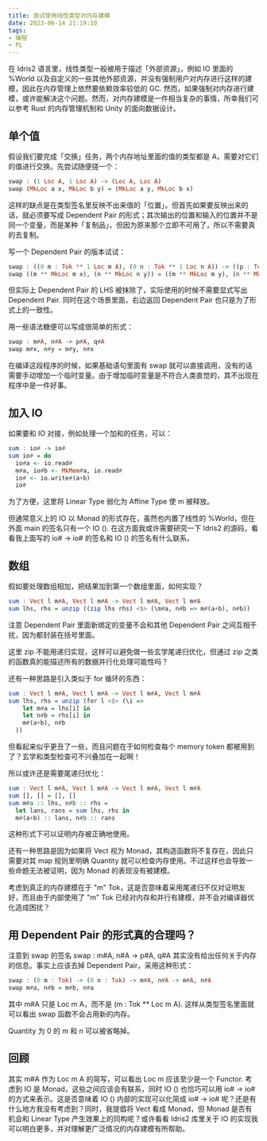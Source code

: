 ```yaml
---
title: 尝试使用线性类型对内存建模
date: 2023-06-14 21:19:10
tags:
- 编程
- PL
---
```


在 Idris2 语言里，线性类型一般被用于描述「外部资源」，例如 IO 里面的 %World 以及自定义的一些其他外部资源，并没有强制用户对内存进行这样的建模，因此在内存管理上依然要依赖效率较低的 GC. 然而，如果强制对内存进行建模，或许能解决这个问题。然而，对内存建模是一件相当复杂的事情，所幸我们可以参考 Rust 的内存管理机制和 Unity 的面向数据设计。

## 单个值

假设我们要完成「交换」任务，两个内存地址里面的值的类型都是 A，需要对它们的值进行交换。先尝试随便搓一个：

```haskell
swap : (1 Loc A, 1 Loc A) -> (Loc A, Loc A)
swap (MkLoc a x, MkLoc b y) = (MkLoc a y, MkLoc b x)
```

这样的缺点是在类型签名里反映不出来值的「位置」。但首先如果要反映出来的话，就必须要写成 Dependent Pair 的形式；其次输出的位置和输入的位置并不是同一个变量，而是某种「复制品」，但因为原来那个立即不可用了，所以不需要真的去复制。

写一个 Dependent Pair 的版本试试：

```haskell
swap : ((0 m : Tok ** 1 Loc m A), (0 n : Tok ** 1 Loc n A)) -> ((p : Tok ** Loc p A), (q : Tok ** Loc q A))
swap ((m ** MkLoc m x), (n ** MkLoc n y)) = ((m ** MkLoc m y), (n ** MkLoc n x))
```

但实际上 Dependent Pair 的 LHS 被抹除了，实际使用的时候不需要显式写出 Dependent Pair. 同时在这个场景里面，右边返回 Dependent Pair 也只是为了形式上的一致性。

用一些语法糖便可以写成很简单的形式：

```haskell
swap : m#A, n#A -> p#A, q#A
swap m#x, n#y = m#y, n#x
```

在编译这段程序的时候，如果基础语句里面有 swap 就可以直接调用，没有的话需要手动增加一个临时变量。由于增加临时变量是不符合人类直觉的，其不出现在程序中是一件好事。

## 加入 IO

如果要和 IO 对接，例如处理一个加和的任务，可以：

```haskell
sum : io# -> io#
sum io# = do
  io#a <- io.read#
  m#a, io#b <- MkMem#a, io.read#
  io# <- io.write#(a+b)
  io#
```

为了方便，这里将 Linear Type 弱化为 Affine Type 使 m 被释放。

但通常意义上的 IO 以 Monad 的形式存在，虽然也内置了线性的 %World，但在外面 main 的签名只有一个 IO (). 在这方面我或许需要研究一下 Idris2 的源码，看看我上面写的 io# -> io# 的签名和 IO () 的签名有什么联系。

## 数组

假如要处理数组相加，把结果加到第一个数组里面，如何实现？

```haskell
sum : Vect l m#A, Vect l m#A -> Vect l m#A, Vect l m#A
sum lhs, rhs = unzip ((zip lhs rhs) <$> (\m#a, n#b => m#(a+b), n#b))
```

注意 Dependent Pair 里面新绑定的变量不会和其他 Dependent Pair 之间互相干扰，因为都封装在括号里面。

这里 zip 不能用递归实现，这样可以避免做一些玄学尾递归优化，但通过 zip 之类的函数真的能描述所有的数据并行化处理可能性吗？

还有一种思路是引入类似于 for 循环的东西：

```haskell
sum : Vect l m#A, Vect l m#A -> Vect l m#A, Vect l m#A
sum lhs, rhs = unzip (for l <$> (\i =>
    let m#a = lhs[i] in
    let n#b = rhs[i] in
    m#(a+b), n#b
  ))
```

但看起来似乎更丑了一些，而且问题在于如何检查每个 memory token 都被用到了？玄学和类型检查可不兴叠加在一起啊！

所以或许还是需要尾递归优化：

```haskell
sum : Vect l m#A, Vect l m#A -> Vect l m#A, Vect l m#A
sum [], [] = [], []
sum m#a :: lhs, n#b :: rhs =
  let lans, rans = sum lhs, rhs in
  m#(a+b) :: lans, n#b :: rans
```

这种形式下可以证明内存被正确地使用。

还有一种思路是因为如果将 Vect 视为 Monad，其构造函数将不复存在，因此只需要对其 map 规则里明确 Quantity 就可以检查内存使用。不过这样也会导致一些命题无法被证明，因为 Monad 的表现没有被建模。

考虑到真正的内存建模在于 "m" Tok，这是否意味着采用尾递归不仅对证明友好，而且由于内部使用了 "m" Tok 已经对内存和并行有建模，并不会对编译器优化造成困扰？

## 用 Dependent Pair 的形式真的合理吗？

注意到 swap 的签名 swap : m#A, n#A -> p#A, q#A 其实没有给出任何关于内存的信息。事实上应该去掉 Dependent Pair，采用这种形式：

```haskell
swap : (0 m : Tok) -> (0 n : Tok) -> m#A, n#A -> m#A, n#A
swap m#a, n#b = m#b, n#a
```

其中 m#A 只是 Loc m A，而不是 (m : Tok ** Loc m A). 这样从类型签名里面就可以看出 swap 函数不会占用新的内存。

Quantity 为 0 的 m 和 n 可以被省略掉。

## 回顾

其实 m#A 作为 Loc m A 的简写，可以看出 Loc m 应该至少是一个 Functor. 考虑到 IO 是 Monad，这些之间应该会有联系，同时 IO () 也恰巧可以用 io# -> io# 的方式来表示。这是否意味着 IO () 内部的实现可以化简成 io# -> io# 呢？还是有什么地方我没有考虑到？同时，我提倡将 Vect 看成 Monad，但 Monad 是否有机会和 Linear Type 产生效果上的同构呢？或许看看 Idris2 库里关于 IO 的实现我可以明白更多，并对理解更广泛情况的内存建模有所帮助。
